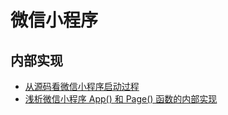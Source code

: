 # 微信小程序

## 内部实现

- [从源码看微信小程序启动过程](https://mp.weixin.qq.com/s/BhENxsKkl7j6PhudP6orCw)
- [浅析微信小程序 App() 和 Page() 函数的内部实现](https://juejin.im/entry/5b345678518825749630f75e)
